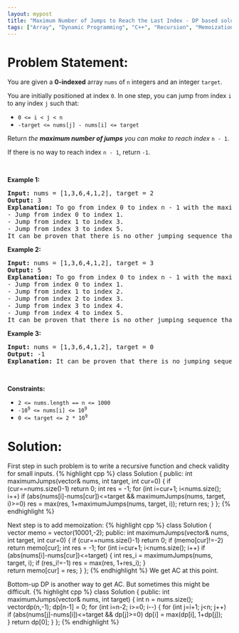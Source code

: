 ```yaml
---
layout: mypost
title: "Maximum Number of Jumps to Reach the Last Index - DP based solution"
tags: ["Array", "Dynamic Programming", "C++", "Recursion", "Memoization", "Medium"]
---
```

# Problem Statement:
<p>You are given a <strong>0-indexed</strong> array <code>nums</code> of <code>n</code> integers and an integer <code>target</code>.</p>

<p>You are initially positioned at index <code>0</code>. In one step, you can jump from index <code>i</code> to any index <code>j</code> such that:</p>

<ul>
	<li><code>0 &lt;= i &lt; j &lt; n</code></li>
	<li><code>-target &lt;= nums[j] - nums[i] &lt;= target</code></li>
</ul>

<p>Return <em>the <strong>maximum number of jumps</strong> you can make to reach index</em> <code>n - 1</code>.</p>

<p>If there is no way to reach index <code>n - 1</code>, return <code>-1</code>.</p>

<p>&nbsp;</p>
<p><strong class="example">Example 1:</strong></p>

<pre>
<strong>Input:</strong> nums = [1,3,6,4,1,2], target = 2
<strong>Output:</strong> 3
<strong>Explanation:</strong> To go from index 0 to index n - 1 with the maximum number of jumps, you can perform the following jumping sequence:
- Jump from index 0 to index 1. 
- Jump from index 1 to index 3.
- Jump from index 3 to index 5.
It can be proven that there is no other jumping sequence that goes from 0 to n - 1 with more than 3 jumps. Hence, the answer is 3. </pre>

<p><strong class="example">Example 2:</strong></p>

<pre>
<strong>Input:</strong> nums = [1,3,6,4,1,2], target = 3
<strong>Output:</strong> 5
<strong>Explanation:</strong> To go from index 0 to index n - 1 with the maximum number of jumps, you can perform the following jumping sequence:
- Jump from index 0 to index 1.
- Jump from index 1 to index 2.
- Jump from index 2 to index 3.
- Jump from index 3 to index 4.
- Jump from index 4 to index 5.
It can be proven that there is no other jumping sequence that goes from 0 to n - 1 with more than 5 jumps. Hence, the answer is 5. </pre>

<p><strong class="example">Example 3:</strong></p>

<pre>
<strong>Input:</strong> nums = [1,3,6,4,1,2], target = 0
<strong>Output:</strong> -1
<strong>Explanation:</strong> It can be proven that there is no jumping sequence that goes from 0 to n - 1. Hence, the answer is -1. 
</pre>

<p>&nbsp;</p>
<p><strong>Constraints:</strong></p>

<ul>
	<li><code>2 &lt;= nums.length == n &lt;= 1000</code></li>
	<li><code>-10<sup>9</sup>&nbsp;&lt;= nums[i]&nbsp;&lt;= 10<sup>9</sup></code></li>
	<li><code>0 &lt;= target &lt;= 2 * 10<sup>9</sup></code></li>
</ul>

# Solution:
First step in such problem is to write a recursive function and check validity for small inputs.
 {% highlight cpp %} 
class Solution {
public:
    int maximumJumps(vector<int>& nums, int target, int cur=0) 
    {
        if (cur==nums.size()-1) return 0;
        int res = -1;
        for (int i=cur+1; i<nums.size(); i++) 
            if (abs(nums[i]-nums[cur])<=target && maximumJumps(nums, target, i)>=0)
                res = max(res, 1+maximumJumps(nums, target, i));
        return res;
    }
};
 {% endhighlight %}

Next step is to add memoization:
 {% highlight cpp %} 
class Solution {
   vector<int> memo = vector<int>(10001,-2);
public:
    int maximumJumps(vector<int>& nums, int target, int cur=0) 
    {
        if (cur==nums.size()-1) return 0;
        if (memo[cur]!=-2) return memo[cur];
        int res = -1;
        for (int i=cur+1; i<nums.size(); i++) if (abs(nums[i]-nums[cur])<=target)
        {
            int res_i = maximumJumps(nums, target, i);
            if (res_i!=-1) res = max(res, 1+res_i);
        }            
        return memo[cur] = res;
    }
};
 {% endhighlight %}
We get AC at this point.

Bottom-up DP is another way to get AC. But sometimes this might be difficult.
 {% highlight cpp %} 
class Solution {
public:
    int maximumJumps(vector<int>& nums, int target) 
    {
        int n = nums.size();
        vector<int>dp(n,-1);
        dp[n-1] = 0;
        for (int i=n-2; i>=0; i--)
        {
            for (int j=i+1; j<n; j++) 
                if (abs(nums[j]-nums[i])<=target && dp[j]>=0)
                    dp[i] = max(dp[i], 1+dp[j]);                
        }
        return dp[0];
    }
};
 {% endhighlight %}